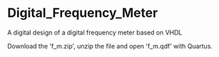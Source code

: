 # Digital_Frequency_Meter
A digital design of a digital frequency meter based on VHDL

Download the 'f_m.zip', unzip the file and open 'f_m.qdf' with Quartus.
